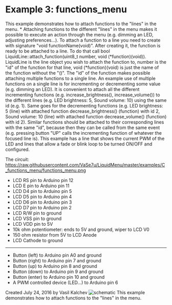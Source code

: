 Example 3: functions_menu
==================
This example demonstrates how to attach functions to the
 "lines" in the menu.
 *
 Attaching functions to the different "lines" in the menu makes it
 possible to execute an action through the menu (e.g. dimming an LED,
 adjusting preferences...). To attach a function to a line you need
 to create with signature "void functionName(void)". After creating it,
 the function is ready to be attached to a line. To do that call bool
 LiquidLine::attach_function(uint8_t number, void (*function)(void)).
 LiquidLine is the line object you wish to attach the function to,
 number is the "id" of the function for that line, void (*function)(void)
 is just the name of the function without the "()". The "id" of the function
 makes possible attaching multiple functions to a single line. An example use
 of multiple functions on a single line is for incrementing or decrementing
 some value (e.g. dimming an LED). It is convenient to attach all the different
 incrementing functions (e.g. increase_brightness(), increase_volume()) to the
 different lines (e.g. LED brightness: 5, Sound volume: 10) using the same id
 (e.g. 1). Same goes for the decrementing functions (e.g. LED brightness: 5 (line)
 with attached function decrease_brightness() (function) with id 2,
 Sound volume: 10 (line) with attached function decrease_volume() (function) with id 2).
 Similar functions should be attached to their corresponding lines with the same "id",
 because then they can be called from the same event (e.g. pressing button "UP"
 calls the incrementing function of whatever the focused line is).
 This example has a line that shows the current PWM of the LED and lines
 that allow a fade or blink loop to be turned ON/OFF and configured.

 The circuit:
 https://raw.githubusercontent.com/VaSe7u/LiquidMenu/master/examples/C_functions_menu/functions_menu.png
 - LCD RS pin to Arduino pin 12
 - LCD E pin to Arduino pin 11
 - LCD D4 pin to Arduino pin 5
 - LCD D5 pin to Arduino pin 4
 - LCD D6 pin to Arduino pin 3
 - LCD D7 pin to Arduino pin 2
 - LCD R/W pin to ground
 - LCD VSS pin to ground
 - LCD VDD pin to 5V
 - 10k ohm potentiometer: ends to 5V and ground, wiper to LCD V0
 - 150 ohm resistor from 5V to LCD Anode
 - LCD Cathode to ground
 - ----
 - Button (left) to Arduino pin A0 and ground
 - Button (right) to Arduino pin 7 and ground
 - Button (up) to Arduino pin 8 and ground
 - Button (down) to Arduino pin 9 and ground
 - Button (enter) to Arduino pin 10 and ground
 - A PWM controlled device (LED...) to Arduino pin 6

 Created July 24, 2016
 by Vasil Kalchev
![schematic](https://github.com/VasilKalchev/LiquidMenu/blob/master/examples/C_functions_menu/functions_menu.png?raw=true)
This example demonstrates how to attach functions to the "lines" in the menu.
